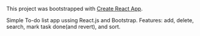 This project was bootstrapped with [Create React App](https://github.com/facebook/create-react-app).

Simple To-do list app ussing React.js and Bootstrap.
Features: add, delete, search, mark task done(and revert), and sort.
